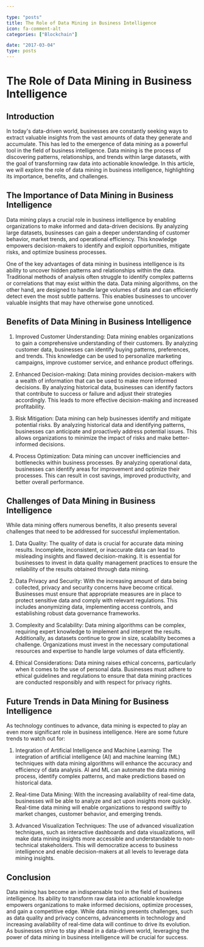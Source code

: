 ```yaml
---

type: "posts"
title: The Role of Data Mining in Business Intelligence
icon: fa-comment-alt
categories: ["Blockchain"]

date: "2017-03-04"
type: posts
---
```





# The Role of Data Mining in Business Intelligence

## Introduction

In today's data-driven world, businesses are constantly seeking ways to extract valuable insights from the vast amounts of data they generate and accumulate. This has led to the emergence of data mining as a powerful tool in the field of business intelligence. Data mining is the process of discovering patterns, relationships, and trends within large datasets, with the goal of transforming raw data into actionable knowledge. In this article, we will explore the role of data mining in business intelligence, highlighting its importance, benefits, and challenges.

## The Importance of Data Mining in Business Intelligence

Data mining plays a crucial role in business intelligence by enabling organizations to make informed and data-driven decisions. By analyzing large datasets, businesses can gain a deeper understanding of customer behavior, market trends, and operational efficiency. This knowledge empowers decision-makers to identify and exploit opportunities, mitigate risks, and optimize business processes.

One of the key advantages of data mining in business intelligence is its ability to uncover hidden patterns and relationships within the data. Traditional methods of analysis often struggle to identify complex patterns or correlations that may exist within the data. Data mining algorithms, on the other hand, are designed to handle large volumes of data and can efficiently detect even the most subtle patterns. This enables businesses to uncover valuable insights that may have otherwise gone unnoticed.

## Benefits of Data Mining in Business Intelligence

1. Improved Customer Understanding: Data mining enables organizations to gain a comprehensive understanding of their customers. By analyzing customer data, businesses can identify buying patterns, preferences, and trends. This knowledge can be used to personalize marketing campaigns, improve customer service, and enhance product offerings.

2. Enhanced Decision-making: Data mining provides decision-makers with a wealth of information that can be used to make more informed decisions. By analyzing historical data, businesses can identify factors that contribute to success or failure and adjust their strategies accordingly. This leads to more effective decision-making and increased profitability.

3. Risk Mitigation: Data mining can help businesses identify and mitigate potential risks. By analyzing historical data and identifying patterns, businesses can anticipate and proactively address potential issues. This allows organizations to minimize the impact of risks and make better-informed decisions.

4. Process Optimization: Data mining can uncover inefficiencies and bottlenecks within business processes. By analyzing operational data, businesses can identify areas for improvement and optimize their processes. This can result in cost savings, improved productivity, and better overall performance.

## Challenges of Data Mining in Business Intelligence

While data mining offers numerous benefits, it also presents several challenges that need to be addressed for successful implementation.

1. Data Quality: The quality of data is crucial for accurate data mining results. Incomplete, inconsistent, or inaccurate data can lead to misleading insights and flawed decision-making. It is essential for businesses to invest in data quality management practices to ensure the reliability of the results obtained through data mining.

2. Data Privacy and Security: With the increasing amount of data being collected, privacy and security concerns have become critical. Businesses must ensure that appropriate measures are in place to protect sensitive data and comply with relevant regulations. This includes anonymizing data, implementing access controls, and establishing robust data governance frameworks.

3. Complexity and Scalability: Data mining algorithms can be complex, requiring expert knowledge to implement and interpret the results. Additionally, as datasets continue to grow in size, scalability becomes a challenge. Organizations must invest in the necessary computational resources and expertise to handle large volumes of data efficiently.

4. Ethical Considerations: Data mining raises ethical concerns, particularly when it comes to the use of personal data. Businesses must adhere to ethical guidelines and regulations to ensure that data mining practices are conducted responsibly and with respect for privacy rights.

## Future Trends in Data Mining for Business Intelligence

As technology continues to advance, data mining is expected to play an even more significant role in business intelligence. Here are some future trends to watch out for:

1. Integration of Artificial Intelligence and Machine Learning: The integration of artificial intelligence (AI) and machine learning (ML) techniques with data mining algorithms will enhance the accuracy and efficiency of data analysis. AI and ML can automate the data mining process, identify complex patterns, and make predictions based on historical data.

2. Real-time Data Mining: With the increasing availability of real-time data, businesses will be able to analyze and act upon insights more quickly. Real-time data mining will enable organizations to respond swiftly to market changes, customer behavior, and emerging trends.

3. Advanced Visualization Techniques: The use of advanced visualization techniques, such as interactive dashboards and data visualizations, will make data mining insights more accessible and understandable to non-technical stakeholders. This will democratize access to business intelligence and enable decision-makers at all levels to leverage data mining insights.

## Conclusion

Data mining has become an indispensable tool in the field of business intelligence. Its ability to transform raw data into actionable knowledge empowers organizations to make informed decisions, optimize processes, and gain a competitive edge. While data mining presents challenges, such as data quality and privacy concerns, advancements in technology and increasing availability of real-time data will continue to drive its evolution. As businesses strive to stay ahead in a data-driven world, leveraging the power of data mining in business intelligence will be crucial for success.